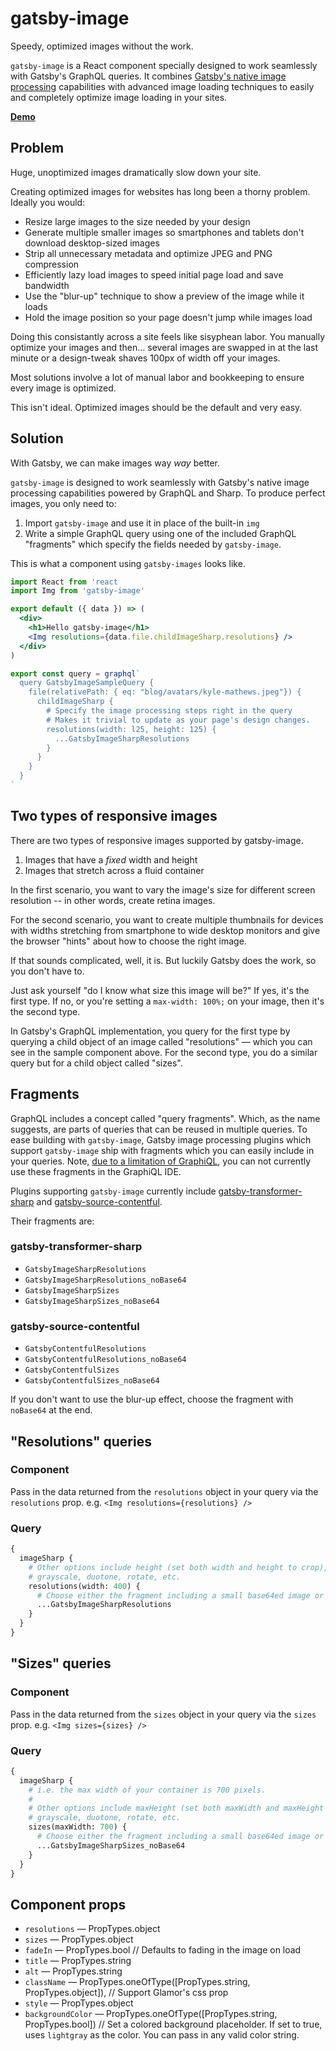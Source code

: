 # gatsby-image

Speedy, optimized images without the work.

`gatsby-image` is a React component specially designed to work seamlessly with Gatsby's GraphQL queries. It combines [Gatsby's native image processing](https://image-processing.gatsbyjs.org/) capabilities with advanced image loading techniques to easily and completely optimize image loading in your sites.

**[Demo](https://using-gatsby-image.gatsbyjs.org)**

## Problem

Huge, unoptimized images dramatically slow down your site.

Creating optimized images for websites has long been a thorny problem. Ideally you would:

* Resize large images to the size needed by your design
* Generate multiple smaller images so smartphones and tablets don't download desktop-sized images
* Strip all unnecessary metadata and optimize JPEG and PNG compression
* Efficiently lazy load images to speed initial page load and save bandwidth
* Use the "blur-up" technique to show a preview of the image while it loads
* Hold the image position so your page doesn't jump while images load

Doing this consistantly across a site feels like sisyphean labor. You manually optimize your images and then… several images are swapped in at the last minute or a design-tweak shaves 100px of width off your images.

Most solutions involve a lot of manual labor and bookkeeping to ensure every image is optimized.

This isn't ideal. Optimized images should be the default and very easy.

## Solution

With Gatsby, we can make images way *way* better.

`gatsby-image` is designed to work seamlessly with Gatsby's native image processing capabilities powered by GraphQL and Sharp. To produce
perfect images, you only need to:

1) Import `gatsby-image` and use it in place of the built-in `img`
2) Write a simple GraphQL query using one of the included GraphQL "fragments" which specify the fields needed by `gatsby-image`.

This is what a component using `gatsby-images` looks like.

```jsx
import React from 'react
import Img from 'gatsby-image'

export default ({ data }) => (
  <div>
    <h1>Hello gatsby-image</h1>
    <Img resolutions={data.file.childImageSharp.resolutions} />
  </div>
)

export const query = graphql`
  query GatsbyImageSampleQuery {
    file(relativePath: { eq: "blog/avatars/kyle-mathews.jpeg"}) {
      childImageSharp {
        # Specify the image processing steps right in the query
        # Makes it trivial to update as your page's design changes.
        resolutions(width: l25, height: 125) {
          ...GatsbyImageSharpResolutions
        }
      }
    }
  }
`
```

## Two types of responsive images

There are two types of responsive images supported by gatsby-image.

1) Images that have a *fixed* width and height
2) Images that stretch across a fluid container

In the first scenario, you want to vary the image's size for different screen resolution -- in other words, create retina images.

For the second scenario, you want to create multiple thumbnails for devices with widths stretching from smartphone to wide desktop monitors and give the browser "hints" about how to choose the right image.

If that sounds complicated, well, it is. But luckily Gatsby does the work, so you don't have to.

Just ask yourself "do I know what size this image will be?" If yes, it's the first type. If no, or you're setting a `max-width: 100%;` on your image, then it's the second type.

In Gatsby's GraphQL implementation, you query for the first type by querying a child object of an image called "resolutions" — which you can see in the sample component above. For the second type, you do a similar query but for a child object called "sizes".

## Fragments

GraphQL includes a concept called "query fragments". Which, as the name suggests, are parts of queries that can be reused in multiple queries. To ease building with `gatsby-image`, Gatsby image processing plugins which support `gatsby-image` ship with fragments which you can easily include in your queries. Note, [due to a limitation of GraphiQL](https://github.com/graphql/graphiql/issues/612), you can not currently use these fragments in the GraphiQL IDE.

Plugins supporting `gatsby-image` currently include [gatsby-transformer-sharp](/packages/gatsby-transformer-sharp/) and [gatsby-source-contentful](/packages/gatsby-source-contentful/).

Their fragments are:

### gatsby-transformer-sharp

* `GatsbyImageSharpResolutions`
* `GatsbyImageSharpResolutions_noBase64`
* `GatsbyImageSharpSizes`
* `GatsbyImageSharpSizes_noBase64`

### gatsby-source-contentful

* `GatsbyContentfulResolutions`
* `GatsbyContentfulResolutions_noBase64`
* `GatsbyContentfulSizes`
* `GatsbyContentfulSizes_noBase64`

If you don't want to use the blur-up effect, choose the fragment with `noBase64` at the end.

## "Resolutions" queries

### Component

Pass in the data returned from the `resolutions` object in your query via the `resolutions` prop. e.g. `<Img resolutions={resolutions} />`

### Query

```graphql
{
  imageSharp {
    # Other options include height (set both width and height to crop),
    # grayscale, duotone, rotate, etc.
    resolutions(width: 400) {
      # Choose either the fragment including a small base64ed image or one without.
      ...GatsbyImageSharpResolutions
    }
  }
}
```

## "Sizes" queries

### Component

Pass in the data returned from the `sizes` object in your query via the `sizes` prop. e.g. `<Img sizes={sizes} />`

### Query

```graphql
{
  imageSharp {
    # i.e. the max width of your container is 700 pixels.
    #
    # Other options include maxHeight (set both maxWidth and maxHeight to crop),
    # grayscale, duotone, rotate, etc.
    sizes(maxWidth: 700) {
      # Choose either the fragment including a small base64ed image or one without.
      ...GatsbyImageSharpSizes_noBase64
    }
  }
}
```

## Component props

* `resolutions` — PropTypes.object
* `sizes` — PropTypes.object
* `fadeIn` — PropTypes.bool // Defaults to fading in the image on load
* `title` — PropTypes.string
* `alt` — PropTypes.string
* `className` — PropTypes.oneOfType([PropTypes.string, PropTypes.object]), // Support Glamor's css prop
* `style` — PropTypes.object
* `backgroundColor` — PropTypes.oneOfType([PropTypes.string, PropTypes.bool]) // Set a colored background placeholder. If set to true, uses `lightgray` as the color. You can pass in any valid color string.
